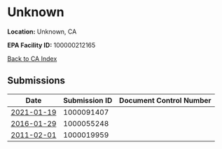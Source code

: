 # Unknown

**Location:** Unknown, CA

**EPA Facility ID:** 100000212165

[Back to CA Index](../../index.md)

## Submissions

| Date | Submission ID | Document Control Number |
|------|--------------|-------------------------|
| [2021-01-19](submissions/1000091407.md) | 1000091407 |  |
| [2016-01-29](submissions/1000055248.md) | 1000055248 |  |
| [2011-02-01](submissions/1000019959.md) | 1000019959 |  |
